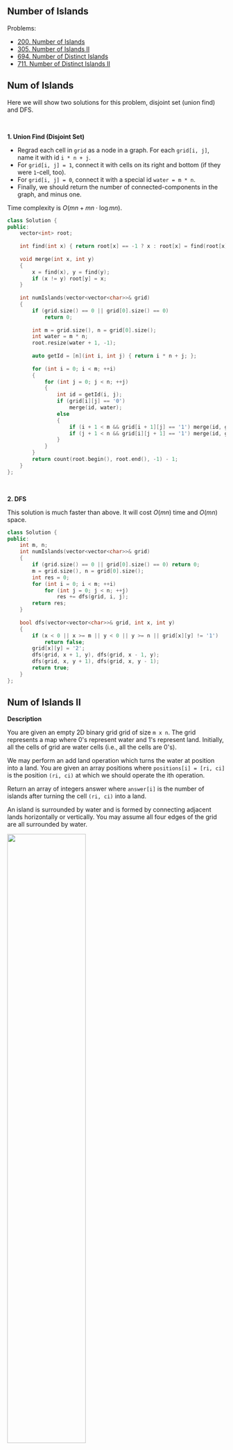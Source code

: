 ## Number of Islands

Problems:

- [200. Number of Islands](https://leetcode.com/problems/number-of-islands/)
- [305. Number of Islands II](https://leetcode-cn.com/problems/number-of-islands-ii/)
- [694. Number of Distinct Islands](https://leetcode-cn.com/problems/number-of-distinct-islands/)
- [711. Number of Distinct Islands II](https://leetcode-cn.com/problems/number-of-distinct-islands-ii/)



## Num of Islands

Here we will show two solutions for this problem, disjoint set (union find) and DFS.

<br/>

**1. Union Find (Disjoint Set)**

+ Regrad each cell in `grid` as a node in a graph. For each `grid[i, j]`, name it with id `i * n + j`.
+ For `grid[i, j] = 1`, connect it with cells on its right and bottom (if they were `1`-cell, too).
+ For `grid[i, j] = 0`, connect it with a special id `water = m * n`.
+ Finally, we should return the number of connected-components in the graph, and minus one.

Time complexity is $O(mn + mn \cdot \log{mn})$.

```cpp
class Solution {
public:
    vector<int> root;
    
    int find(int x) { return root[x] == -1 ? x : root[x] = find(root[x]); }
    
    void merge(int x, int y)
    {
        x = find(x), y = find(y);
        if (x != y) root[y] = x;
    }
    
    int numIslands(vector<vector<char>>& grid) 
    {
        if (grid.size() == 0 || grid[0].size() == 0)
            return 0;
        
        int m = grid.size(), n = grid[0].size();
        int water = m * n;
        root.resize(water + 1, -1);
        
        auto getId = [n](int i, int j) { return i * n + j; };
        
        for (int i = 0; i < m; ++i)
        {
            for (int j = 0; j < n; ++j)
            {
                int id = getId(i, j);
                if (grid[i][j] == '0')
                    merge(id, water);
                else
                {
                    if (i + 1 < m && grid[i + 1][j] == '1') merge(id, getId(i + 1, j));
                    if (j + 1 < n && grid[i][j + 1] == '1') merge(id, getId(i, j + 1));
                }
            }
        }
        return count(root.begin(), root.end(), -1) - 1;
    }
};
```

<br/>

**2. DFS**

This solution is much faster than above. It will cost $O(mn)$ time and $O(mn)$ space.

```cpp
class Solution {
public:
    int m, n;
    int numIslands(vector<vector<char>>& grid) 
    {
        if (grid.size() == 0 || grid[0].size() == 0) return 0;
        m = grid.size(), n = grid[0].size();
        int res = 0;
        for (int i = 0; i < m; ++i)
            for (int j = 0; j < n; ++j)
                res += dfs(grid, i, j);
        return res;
    }
    
    bool dfs(vector<vector<char>>& grid, int x, int y)
    {
        if (x < 0 || x >= m || y < 0 || y >= n || grid[x][y] != '1')
            return false;
        grid[x][y] = '2';
        dfs(grid, x + 1, y), dfs(grid, x - 1, y);
        dfs(grid, x, y + 1), dfs(grid, x, y - 1);
        return true;
    }
};
```



## Num of Islands II

**Description**

You are given an empty 2D binary grid grid of size `m x n`. The grid represents a map where 0's represent water and 1's represent land. Initially, all the cells of grid are water cells (i.e., all the cells are 0's).

We may perform an add land operation which turns the water at position into a land. You are given an array positions where `positions[i] = [ri, ci]` is the position `(ri, ci)` at which we should operate the ith operation.

Return an array of integers answer where `answer[i]` is the number of islands after turning the cell `(ri, ci)` into a land.

An island is surrounded by water and is formed by connecting adjacent lands horizontally or vertically. You may assume all four edges of the grid are all surrounded by water.

<img src="https://assets.leetcode.com/uploads/2021/03/10/tmp-grid.jpg" style="width: 60%"/>

**Solution**

Here we will use disjoint set (union find) to solve this problem.

- For each cell `(r, c)`, we name it by an unique id `r * n + c`, where `n` is the number of columns of this grid.
- `root[x] == -1` represents `x` is a single node, but it can not express whether if `x` is land or water field. Hence we use `unordered_set<int> land` to stored the ids of cells that marked as land.
- The `cnt` denote the number of islands at present.
- Scan the `positions` array, for each `pos = (x, y)`, add it to `land`, and let `cnt += 1`. If the `pos` could be merged with other land (marked before), merged them and minus one from `cnt`.

```cpp
class Solution 
{
public:
    int find(vector<int> &root, int x) { return root[x] == -1 ? x : root[x] = find(root, root[x]); }

    bool merge(vector<int> &root, int x, int y)
    {
        x = find(root, x), y = find(root, y);
        if (x == y) return false;
        else
        {
            root[y] = x;
            return true;
        }
    }

    vector<int> numIslands2(int m, int n, vector<vector<int>>& positions) 
    {
        int k = positions.size();
        vector<int> res(k, 0);
        vector<int> root(m * n, -1);

        auto getId = [n](int i, int j) { return i * n + j; };
        auto validIndex = [m, n](int i, int j) { return 0 <= i && i < m && 0 <= j && j < n; };
        static const vector<pair<int,int>> dirs = {{-1, 0}, {1, 0}, {0, 1}, {0, -1}};

        // record the all the ids of land
        unordered_set<int> land;
        int cnt = 0;
        for (int i = 0; i < k; ++i)
        {
            int x = positions[i][0], y = positions[i][1];
            int id = getId(x, y);
            if (land.count(id)) 
            {
                res[i] = cnt;
                continue;
            }
            land.emplace(id), cnt += 1;
            for (auto [dx, dy] : dirs)
            {
                int x2 = x + dx, y2 = y + dy;
                int id2 = getId(x2, y2);
                if (validIndex(x2, y2) && land.count(id2) && merge(root, id, id2))
                    cnt -= 1;
            }
            res[i] = cnt;
        }

        return res;
    }
};
```

Here I use disjoint set (union find) with compressed-path, each operation will cost $O(\log{mn})$ time, where $mn$ denote the total number of edges in the graph.

Therefore, the total time complexity here is $O(k\log{mn})$ .



## Num of Distinct Islands

**Description**

You are given an `m x n` binary matrix grid. An island is a group of 1's (representing land) connected 4-directionally (horizontal or vertical.) You may assume all four edges of the grid are surrounded by water.

An island is considered to be the same as another if and only if one island can be translated (and not rotated or reflected) to equal the other.

Return the number of distinct islands. `0 <= m, n <= 50` .

<br/>

**Example - 1**

<img src="https://assets.leetcode.com/uploads/2021/05/01/distinctisland1-1-grid.jpg" />

```text
Input: grid = [[1,1,0,0,0],[1,1,0,0,0],[0,0,0,1,1],[0,0,0,1,1]]
Output: 1
```

<br/>

**Example - 2**

<img src="https://assets.leetcode.com/uploads/2021/05/01/distinctisland1-2-grid.jpg" />

```text
Input: grid = [[1,1,0,1,1],[1,0,0,0,0],[0,0,0,0,1],[1,1,0,1,1]]
Output: 3
```

<br/>

**Solution**

The key point of this problem is that: how can we denote the translated islands in a same value?

And this demand us to design a hash function, map the translated islands into a same value.

- Remind the problem "200. Num of Islands", we use DFS to find a island each time. **In each DFS, we can also get a path, and such path for each island is unique.** 
- Such path could be represent by a position sequence like `(x1, y1) -> (x2, y2) -> ...`, and we can store this position sequence in a `vector`.
- Now, the question is: for the same class of translated islands, how can we map their position sequence into a same value?
- A solution is that, regard the start-points of DFS `(x1, y1)` as origin coordinate `(0, 0)` , and the following positions `(xi, yi)` become `(xi - x1, yi - y1)`.

```cpp
typedef pair<int, int> pos_t;
class Solution 
{
public:
    int m, n;
    int numDistinctIslands(vector<vector<int>>& grid) 
    {
        if (grid.size() == 0 || grid[0].size() == 0) return 0;
        m = grid.size(), n = grid[0].size();
        set<vector<pos_t>> islands;
        vector<pos_t> path;
        for (int i = 0; i < m; ++i)
        {
            for (int j = 0; j < n; ++j)
            {
                path.clear();
                dfs(grid, {i, j}, {i, j}, path);
                // ignore if we start dfs at grid[i, j] = 0 or -1
                if (!path.empty())
                    islands.emplace(path);
            }
        }
        return islands.size();
    }
    
    bool validIndex(int x, int y) { return 0 <= x && x < m && 0 <= y && y < n; }
    
    void dfs(vector<vector<int>>& grid, pos_t origin, pos_t cur, vector<pos_t> &path)
    {
        static const vector<pos_t> dirs = {{-1, 0}, {1, 0}, {0, 1}, {0, -1}};
        auto [x, y] = cur;
        if (!validIndex(x, y) || grid[x][y] <= 0) return;
        grid[x][y] = -1;
        // path += to_string(x - origin.first) + " " + to_string(y - origin.second) + " ";
        path.emplace_back(x - origin.first, y - origin.second);
        for (auto [dx, dy] : dirs)
            dfs(grid, origin, {x + dx, y + dy}, path);
    }
};

```



Here we use `set<vector<pos_t>>` to remove the duplicate paths, and it will cost $O(\log{k})$ time for each `emplace` operation, where $k$ is the number of paths (islands). Total time complexity is $O(mn \log{k})$

If we store a path by a string, then we can use `unordered_set<string>` to remove the duplicate paths. Time complexity can be optimized to $O(mn)$.



## Num of Distinct Islands II

**Description**

You are given an `m x n` binary matrix grid. An island is a group of 1's (representing land) connected 4-directionally (horizontal or vertical.) You may assume all four edges of the grid are surrounded by water.

An island is considered to be the same as another if they have the **same shape**, or have the **same shape after rotation** (90, 180, or 270 degrees only) or **reflection** (left/right direction or up/down direction).

Return the number of distinct islands. `1 <= m, n <= 50` .

<br/>

**Example**

<img src="https://assets.leetcode.com/uploads/2021/05/01/distinctisland2-1-grid.jpg" />

```text
Input: grid = [[1,1,0,0,0],[1,0,0,0,0],[0,0,0,0,1],[0,0,0,1,1]]
Output: 1
Explanation: The two islands are considered the same because if we make a 180 degrees clockwise rotation on the first island, then two islands will have the same shapes.
```

<br/>

**Solution**

- For a cell `(x, y)` in the grid (suppose it was in first quadrant), 

  - after only rotations, it could be `(y, -x), (-x, -y), (-y, x), (x, y)`, and 

  - after only reflections, it could be `(-x, y), (x, -y), (-x, -y), (x, y)`, and

  - after the combination of rotations and reflections, it totally has 8 different cases

    ```text
    (x,  y)  (x,  -y)
    (-x, y)  (-x, -y)
    (y,  x)  (y,  -x)
    (-y, x)  (-y, -x)
    ```

- This means, for each path (a path uniquely represents an island), there are another 7 paths (islands) with the same shapes.

- Based on "694. Num of Distinct Islands", now we need to design a new hash function, and such hash-function will map the 8 paths above into same value.

- **We can sort the 8 paths, and select the max one (or small one).**

Here is the code.


```cpp
typedef pair<int, int> pos_t;
class Solution 
{
public:
    int m, n;
    int numDistinctIslands2(vector<vector<int>>& grid) 
    {
        if (grid.size() == 0 || grid[0].size() == 0) return 0;
        m = grid.size(), n = grid[0].size();
        set<vector<pos_t>> islands;
        vector<pos_t> path;
        for (int i = 0; i < m; ++i)
        {
            for (int j = 0; j < n; ++j)
            {
                path.clear();
                dfs(grid, {i, j}, path);
                // ignore if we start dfs at grid[i, j] = 0 or -1
                if (!path.empty())
                    islands.emplace(hashPath(path));
            }
        }
        return islands.size();
    }
    
    bool validIndex(int x, int y) { return 0 <= x && x < m && 0 <= y && y < n; }
    
    void dfs(vector<vector<int>>& grid, pos_t cur, vector<pos_t> &path)
    {
        static const vector<pos_t> dirs = {{-1, 0}, {1, 0}, {0, 1}, {0, -1}};
        auto [x, y] = cur;
        if (!validIndex(x, y) || grid[x][y] <= 0) return;
        grid[x][y] = -1;
        // push the absolute coordinates, not relative coordinates
        path.emplace_back(x, y);
        for (auto [dx, dy] : dirs)
            dfs(grid, {x + dx, y + dy}, path);
    }
    
    vector<pos_t> hashPath(vector<pos_t> &path)
    {        
        vector<vector<pos_t>> shapedPaths(8);
        for (auto &pos : path)
        {
            auto [x, y] = pos;
            int idx = 0;
            for (int i : {x, -x}) for (int j : {y, -y}) shapedPaths[idx++].emplace_back(i, j);
            for (int i : {y, -y}) for (int j : {x, -x}) shapedPaths[idx++].emplace_back(i, j);
        }
        for (auto &v : shapedPaths)
        {
            sort(v.begin(), v.end());
            int len = path.size();
            for (int i = len - 1; i >= 0; --i)
            {
                v[i].first -= v[0].first;
                v[i].second -= v[0].second;
            }
        }
        sort(shapedPaths.begin(), shapedPaths.end());
        return shapedPaths[0];
    }
};
```

